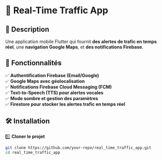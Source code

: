 # 🚀 Real-Time Traffic App

## 📌 Description
Une application mobile Flutter qui fournit **des alertes de trafic en temps réel**, une **navigation Google Maps**, et **des notifications Firebase**.

## 🔧 Fonctionnalités
✅ **Authentification Firebase (Email/Google)**  
✅ **Google Maps avec géolocalisation**  
✅ **Notifications Firebase Cloud Messaging (FCM)**  
✅ **Text-to-Speech (TTS) pour alertes vocales**  
✅ **Mode sombre et gestion des paramètres**  
✅ **Firestore pour stocker les alertes trafic en temps réel**  

## 🛠️ Installation
1️⃣ **Cloner le projet**
```sh
git clone https://github.com/your-repo/real_time_traffic_app.git
cd real_time_traffic_app
